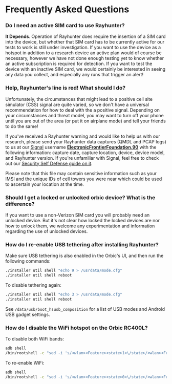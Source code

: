 # Frequently Asked Questions

### Do I need an active SIM card to use Rayhunter?

**It Depends**. Operation of Rayhunter does require the insertion of a SIM card into the device, but whether that SIM card has to be currently active for our tests to work is still under investigation. If you want to use the device as a hotspot in addition to a research device an active plan would of course be necessary, however we have not done enough testing yet to know whether an active subscription is required for detection. If you want to test the device with an inactive SIM card, we would certainly be interested in seeing any data you collect, and especially any runs that trigger an alert!

<a name="red"></a>

### Help, Rayhunter's line is red! What should I do?

Unfortunately, the circumstances that might lead to a positive cell site simulator (CSS) signal are quite varied, so we don't have a universal recommendation for how to deal with the a positive signal. Depending on your circumstances and threat model, you may want to turn off your phone until you are out of the area (or put it on airplane mode) and tell your friends to do the same!

If you've received a Rayhunter warning and would like to help us with our research, please send your Rayhunter data captures (QMDL and PCAP logs) to us at our [Signal](https://signal.org/) username [**ElectronicFrontierFoundation.90**](https://signal.me/#eu/HZbPPED5LyMkbTxJsG2PtWc2TXxPUR1OxBMcJGLOPeeCDGPuaTpOi5cfGRY6RrGf) with the following information: capture date, capture location, device, device model, and Rayhunter version. If you're unfamiliar with Signal, feel free to check out our [Security Self Defense guide on it](https://ssd.eff.org/module/how-to-use-signal).

Please note that this file may contain sensitive information such as your IMSI and the unique IDs of cell towers you were near which could be used to ascertain your location at the time.


### Should I get a locked or unlocked orbic device? What is the difference?

If you want to use a non-Verizon SIM card you will probably need an unlocked device. But it's not clear how locked the locked devices are nor how to unlock them, we welcome any experimentation and information regarding the use of unlocked devices.


### How do I re-enable USB tethering after installing Rayhunter?

Make sure USB tethering is also enabled in the Orbic's UI, and then run the following commands:

```sh
./installer util shell "echo 9 > /usrdata/mode.cfg"
./installer util shell reboot
```

To disable tethering again:

```sh
./installer util shell "echo 3 > /usrdata/mode.cfg"
./installer util shell reboot
```

See `/data/usb/boot_hsusb_composition` for a list of USB modes and Android USB gadget settings.


### How do I disable the WiFi hotspot on the Orbic RC400L?

To disable both WiFi bands:

```sh
adb shell
/bin/rootshell -c "sed -i 's/<wlan><Feature><state>1<\/state>/<wlan><Feature><state>0<\/state>/g' /usrdata/data/usr/wlan/wlan_conf_6174.xml && reboot"
```

To re-enable WiFi:

```sh
adb shell
/bin/rootshell -c "sed -i 's/<wlan><Feature><state>0<\/state>/<wlan><Feature><state>1<\/state>/g' /usrdata/data/usr/wlan/wlan_conf_6174.xml && reboot"
```
